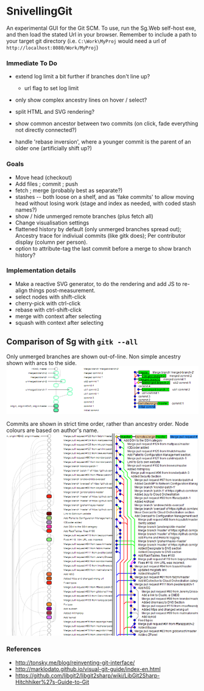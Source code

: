 SnivellingGit
=============

An experimental GUI for the Git SCM.
To use, run the Sg.Web self-host exe, and then load the stated Url in your browser.
Remember to include a path to your target git directory (i.e. `C:\Work\MyProj` would need a url of `http://localhost:8080/Work/MyProj`)


### Immediate To Do

* extend log limit a bit further if branches don't line up?
  - url flag to set log limit
* only show complex ancestry lines on hover / select?
* split HTML and SVG rendering?

* show common ancestor between two commits (on click, fade everything not directly connected?)
* handle 'rebase inversion', where a younger commit is the parent of an older one (artificially shift up?)

### Goals

* Move head (checkout)
* Add files ; commit ; push
* fetch ; merge (probably best as separate?)
* stashes -- both loose on a shelf, and as 'fake commits' to allow moving head without losing work (stage and index as needed, with coded stash names?)
* show / hide unmerged remote branches (plus fetch all)
* Change visualisation settings
* flattened history by default (only unmerged branches spread out); Ancestry trace for indiviual commits (like gitk does); Per contributor display (column per person).
* option to attribute-tag the last commit before a merge to show branch history?

### Implementation details

* Make a reactive SVG generator, to do the rendering and add JS to re-align things post-measurement.
* select nodes with shift-click
* cherry-pick with ctrl-click
* rebase with ctrl-shift-click
* merge with context after selecting
* squash with context after selecting

Comparison of Sg with `gitk --all`
----------------------------------
Only unmerged branches are shown out-of-line. Non simple ancestry shown with arcs to the side.
<img src="https://raw.githubusercontent.com/i-e-b/SnivellingGit/master/info/Simple%20comparison.png"/>

Commits are shown in strict time order, rather than ancestry order. Node colours are based on author's name.
<img src="https://raw.githubusercontent.com/i-e-b/SnivellingGit/master/info/Time%20order%20vs%20ancestry%20order.png"/>

### References

* http://tonsky.me/blog/reinventing-git-interface/
* http://marklodato.github.io/visual-git-guide/index-en.html
* https://github.com/libgit2/libgit2sharp/wiki/LibGit2Sharp-Hitchhiker%27s-Guide-to-Git
